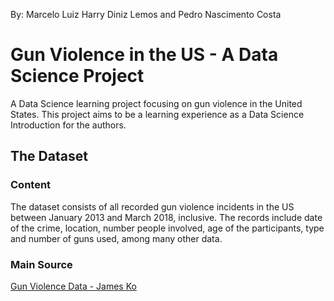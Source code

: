 By: Marcelo Luiz Harry Diniz Lemos and Pedro Nascimento Costa

# Gun Violence in the US - A Data Science Project

A Data Science learning project focusing on gun violence in the United States.
This project aims to be a learning experience as a Data Science Introduction for the authors.

## The Dataset

### Content

The dataset consists of all recorded gun violence incidents in the US between January 2013 and March 2018, inclusive. The records include date of the crime, location, number people involved, age of the participants, type and number of guns used, among many other data.

### Main Source

[Gun Violence Data - James Ko](https://www.kaggle.com/jameslko/gun-violence-data)
